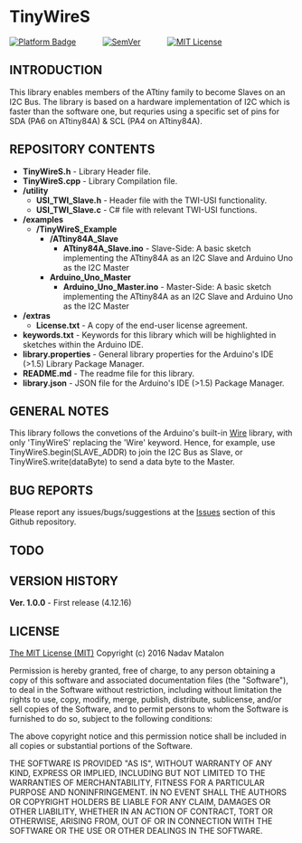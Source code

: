 # TinyWireS

[![Platform Badge](https://img.shields.io/badge/platform-tinyAVR-orange.svg)](http://www.atmel.com/products/microcontrollers/avr/tinyavr.aspx)
&nbsp;&nbsp;&nbsp;&nbsp;&nbsp;&nbsp;&nbsp;&nbsp;&nbsp;&nbsp;
[![SemVer](https://img.shields.io/badge/SemVer-1.0.0-brightgreen.svg)](http://semver.org/)
&nbsp;&nbsp;&nbsp;&nbsp;&nbsp;&nbsp;&nbsp;&nbsp;&nbsp;&nbsp;
[![MIT License](https://img.shields.io/badge/license-MIT-blue.svg)](https://opensource.org/licenses/MIT)

## INTRODUCTION

This library enables members of the ATtiny family to become Slaves on an I2C Bus. The library is based on a hardware implementation of I2C which is faster than the software one, but requries using a specific set of pins for SDA (PA6 on ATtiny84A) & SCL (PA4 on ATtiny84A).

## REPOSITORY CONTENTS

- **TinyWireS.h** - Library Header file.
- **TinyWireS.cpp** - Library Compilation file.
- **/utility** 
    - **USI_TWI_Slave.h** - Header file with the TWI-USI functionality.
    - **USI_TWI_Slave.c** - C\# file with relevant TWI-USI functions.
- **/examples**  
    - **/TinyWireS_Example**
        - **/ATtiny84A_Slave**
            - **ATtiny84A_Slave.ino** - Slave-Side: A basic sketch implementing the ATtiny84A as an I2C Slave and Arduino Uno as the I2C Master  
        - **Arduino_Uno_Master** 
            - **Arduino_Uno_Master.ino** - Master-Side: A basic sketch implementing the ATtiny84A as an I2C Slave and Arduino Uno as the I2C Master  
- **/extras** 
    - **License.txt** - A copy of the end-user license agreement.  
- **keywords.txt** - Keywords for this library which will be highlighted in sketches within the Arduino IDE. 
- **library.properties** - General library properties for the Arduino's IDE (>1.5) Library Package Manager.
- **README.md** - The readme file for this library.
- **library.json** - JSON file for the Arduino's IDE (>1.5) Package Manager.


## GENERAL NOTES

This library follows the convetions of the Arduino's built-in [Wire](https://github.com/arduino/Arduino/tree/master/hardware/arduino/avr/libraries/Wire) library, with only 'TinyWireS' replacing the 'Wire' keyword. Hence, for example, use TinyWireS.begin(SLAVE_ADDR) to join the I2C Bus as Slave, or TinyWireS.write(dataByte) to send a data byte to the Master.


## BUG REPORTS

Please report any issues/bugs/suggestions at the [Issues](https://github.com/nadavmatalon/TinyWireS/issues) section of this Github repository.


## TODO


## VERSION HISTORY

__Ver. 1.0.0__ - First release (4.12.16)  


## LICENSE

[The MIT License (MIT)](https://opensource.org/licenses/MIT)
Copyright (c) 2016 Nadav Matalon

Permission is hereby granted, free of charge, to any person obtaining a copy of this software and associated documentation files (the "Software"), to deal in the Software without restriction, including without limitation the rights to use, copy, modify, merge, publish, distribute, sublicense, and/or sell copies of the Software, and to permit persons to whom the Software is furnished to do so, subject to the following conditions:

The above copyright notice and this permission notice shall be included in all copies or substantial portions of the Software.

THE SOFTWARE IS PROVIDED "AS IS", WITHOUT WARRANTY OF ANY KIND, EXPRESS OR IMPLIED, INCLUDING BUT NOT LIMITED TO THE WARRANTIES OF MERCHANTABILITY, FITNESS FOR A PARTICULAR PURPOSE AND NONINFRINGEMENT. IN NO EVENT SHALL THE AUTHORS OR COPYRIGHT HOLDERS BE LIABLE FOR ANY CLAIM, DAMAGES OR OTHER LIABILITY, WHETHER IN AN ACTION OF CONTRACT, TORT OR OTHERWISE, ARISING FROM, OUT OF OR IN CONNECTION WITH THE SOFTWARE OR THE USE OR OTHER DEALINGS IN THE SOFTWARE.


